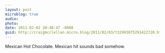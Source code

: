 ```yaml
---
layout: post
microblog: true
audio: 
photo: 
date: 2011-02-02 20:48:47 -0600
guid: http://craigmcclellan.micro.blog/2011/02/03/t32993875291422720.html
---
```

Mexican Hot Chocolate. Mexican hit sounds bad somehow.
